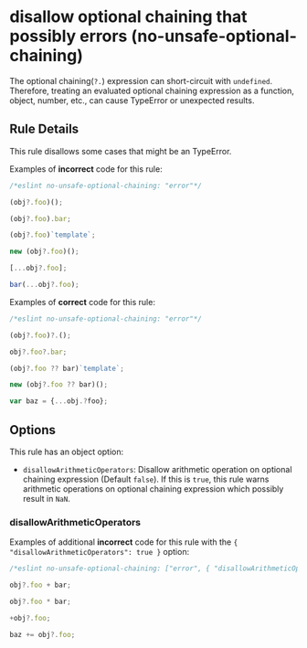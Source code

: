 # disallow optional chaining that possibly errors (no-unsafe-optional-chaining)

The optional chaining(`?.`) expression can short-circuit with `undefined`. Therefore, treating an evaluated optional chaining expression as a function, object, number, etc., can cause TypeError or unexpected results.

## Rule Details

This rule disallows some cases that might be an TypeError.

Examples of **incorrect** code for this rule:

```js
/*eslint no-unsafe-optional-chaining: "error"*/

(obj?.foo)();

(obj?.foo).bar;

(obj?.foo)`template`;

new (obj?.foo)();

[...obj?.foo];

bar(...obj?.foo);
```

Examples of **correct** code for this rule:

```js
/*eslint no-unsafe-optional-chaining: "error"*/

(obj?.foo)?.();

obj?.foo?.bar;

(obj?.foo ?? bar)`template`;

new (obj?.foo ?? bar)();

var baz = {...obj.?foo};
```

## Options

This rule has an object option:

- `disallowArithmeticOperators`: Disallow arithmetic operation on optional chaining expression (Default `false`). If this is `true`, this rule warns arithmetic operations on optional chaining expression which possibly result in `NaN`.

### disallowArithmeticOperators

Examples of additional **incorrect** code for this rule with the `{ "disallowArithmeticOperators": true }` option:

```js
/*eslint no-unsafe-optional-chaining: ["error", { "disallowArithmeticOperators": true }]*/

obj?.foo + bar;

obj?.foo * bar;

+obj?.foo;

baz += obj?.foo;
```
